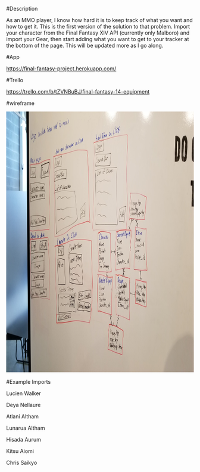 #Description

As an MMO player, I know how hard it is to keep track of what you want and how to get it. This is the first version of the solution to that problem. Import your character from the Final Fantasy XIV API (currently only Malboro) and import your Gear, then start adding what you want to get to your tracker at the bottom of the page. This will be updated more as I go along.

#App

https://final-fantasy-project.herokuapp.com/

#Trello

https://trello.com/b/tZVNBuBJ/final-fantasy-14-equipment

#wireframe

<img src="Pictures/Project4.jpg" width=700px height=700px>

#Example Imports

Lucien Walker

Deya Nellaure

Atlani Altham

Lunarua Altham

Hisada Aurum

Kitsu Aiomi

Chris Saikyo